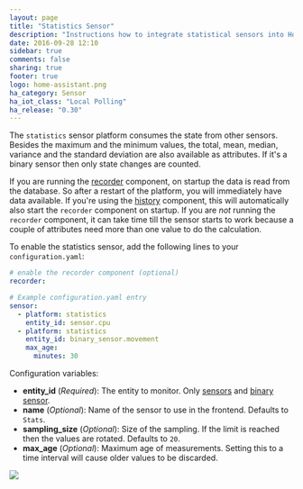 ```yaml
---
layout: page
title: "Statistics Sensor"
description: "Instructions how to integrate statistical sensors into Home Assistant."
date: 2016-09-28 12:10
sidebar: true
comments: false
sharing: true
footer: true
logo: home-assistant.png
ha_category: Sensor
ha_iot_class: "Local Polling"
ha_release: "0.30"
---
```



The `statistics` sensor platform consumes the state from other sensors. Besides the maximum and the minimum values, the total, mean, median, variance and the standard deviation are also available as attributes. If it's a binary sensor then only state changes are counted.

If you are running the [recorder](/components/recorder/) component, on startup the data is read from the database. So after a restart of the platform, you will immediately have data available. If you're using the [history](/components/history/) component, this will automatically also start the `recorder` component on startup.
If you are *not* running the `recorder` component, it can take time till the sensor starts to work because a couple of attributes need more than one value to do the calculation. 

To enable the statistics sensor, add the following lines to your `configuration.yaml`:

```yaml
# enable the recorder component (optional)
recorder:

# Example configuration.yaml entry
sensor:
  - platform: statistics
    entity_id: sensor.cpu
  - platform: statistics
    entity_id: binary_sensor.movement
    max_age:
      minutes: 30
```

Configuration variables:

- **entity_id** (*Required*): The entity to monitor. Only [sensors](/components/sensor/) and [binary sensor](/components/binary_sensor/).
- **name** (*Optional*): Name of the sensor to use in the frontend. Defaults to `Stats`.
- **sampling_size** (*Optional*): Size of the sampling. If the limit is reached then the values are rotated. Defaults to `20`.
- **max_age** (*Optional*): Maximum age of measurements. Setting this to a time interval will cause older values to be discarded.

<p class='img'>
  <img src='{{site_root}}/images/screenshots/stats-sensor.png' />
</p>
